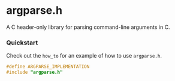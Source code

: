 # argparse.h

A C header-only library for parsing command-line arguments in C.

### Quickstart

Check out the `how_to` for an example of how to use `argparse.h`.

```c
#define ARGPARSE_IMPLEMENTATION
#include "argparse.h"
```
